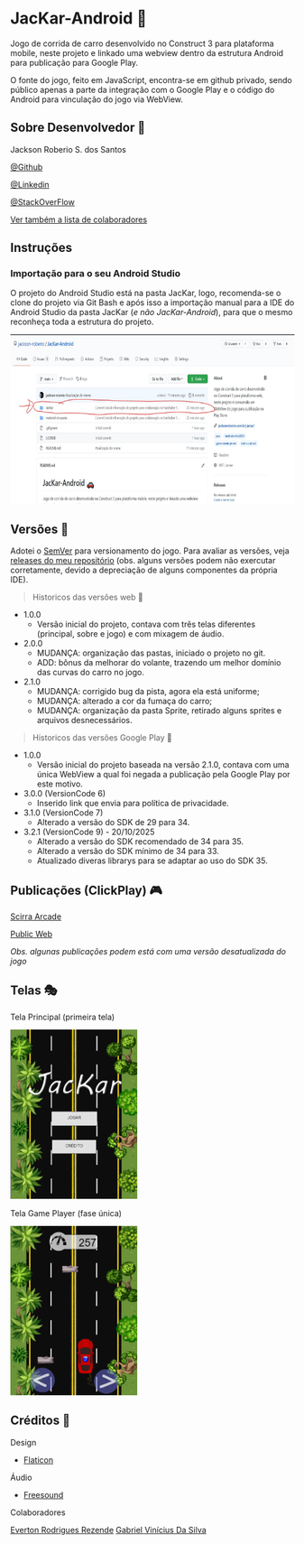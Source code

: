# JacKar-Android :car:

 Jogo de corrida de carro desenvolvido no Construct 3 para plataforma mobile, neste projeto e linkado uma webview dentro da estrutura Android para publicação para Google Play.
 
 O fonte do jogo, feito em JavaScript, encontra-se em github privado, sendo público apenas a parte da integração com o Google Play e o código do Android para vinculação do jogo via WebView.

## Sobre Desenvolvedor :boy:

Jackson Roberio S. dos Santos 

[@Github](https://github.com/jackson-roberio)

[@Linkedin](https://www.linkedin.com/in/jackson-roberio/)

[@StackOverFlow](https://pt.stackoverflow.com/users/161243/jackson-roberio)

[Ver também a lista de colaboradores](#cr%C3%A9ditos-checkered_flag)


## Instruções

### Importação para o seu Android Studio

O projeto do Android Studio está na pasta JacKar, logo, recomenda-se o clone do projeto via Git Bash e após isso a importação manual para a IDE do Android Studio da pasta JacKar (*e não JacKar-Android*), para que o mesmo reconheça toda a estrutura do projeto.

<img src="material-de-apoio/tutorial/local-fonte-android-studio.JPG" height="300" />



## Versões :pencil:

Adotei o [SemVer](https://semver.org/) para versionamento do jogo. Para avaliar as versões, veja [releases do meu repositório](https://github.com/jackson-roberio/JacKar/releases) (obs. alguns versões podem não exercutar corretamente, devido a depreciação de alguns componentes da própria IDE).

> Historicos das versões web :round_pushpin:

* 1.0.0
    * Versão inicial do projeto, contava com três telas diferentes (principal, sobre e jogo) e com mixagem de áudio.
* 2.0.0
    * MUDANÇA: organização das pastas, iniciado o projeto no git.
    * ADD: bônus da melhorar do volante, trazendo um melhor domínio das curvas do carro no jogo.
* 2.1.0
    * MUDANÇA: corrigido bug da pista, agora ela está uniforme;
	* MUDANÇA: alterado a cor da fumaça do carro;
	* MUDANÇA: organização da pasta Sprite, retirado alguns sprites e arquivos desnecessários.

> Historicos das versões Google Play :round_pushpin:

* 1.0.0
    * Versão inicial do projeto baseada na versão 2.1.0, contava com uma única WebView a qual foi negada a publicação pela Google Play por este motivo.
* 3.0.0 (VersionCode 6)
    * Inserido link que envia para política de privacidade.
* 3.1.0 (VersionCode 7)
    * Alterado a versão do SDK de 29 para 34.
* 3.2.1 (VersionCode 9) - 20/10/2025
    * Alterado a versão do SDK recomendado de 34 para 35.
    * Alterado a versão do SDK mínimo de 34 para 33.
    * Atualizado diveras librarys para se adaptar ao uso do SDK 35.

## Publicações (ClickPlay) :video_game:

[Scirra Arcade](https://www.construct.net/en/free-online-games/jackar-12874/play)

[Public Web](https://jacksonroberio.com.br/jackar/)

*Obs. algunas publicações podem está com uma versão desatualizada do jogo*


## Telas :performing_arts:


   Tela Principal (primeira tela)


<img src="material-de-apoio/captura-de-tela/tela_inicial.png" height="300" />


   Tela Game Player (fase única)


<img src="material-de-apoio/captura-de-tela/tela_jogando.png" height="300" />


## Créditos :checkered_flag:

 Design 

* [Flaticon](https://www.flaticon.com)

 Áudio 

* [Freesound](https://freesound.org)

 Colaboradores 

[Everton Rodrigues Rezende](https://github.com/everton4292)
[Gabriel Vinícius Da Silva](https://github.com/gabriel-vinicius-silva)

